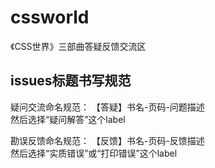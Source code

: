 # cssworld
《CSS世界》三部曲答疑反馈交流区


## issues标题书写规范

疑问交流命名规范：
【答疑】书名-页码-问题描述  <br>
然后选择“疑问解答”这个label

勘误反馈命名规范：
【反馈】书名-页码-反馈描述<br>
然后选择“实质错误”或“打印错误”这个label
